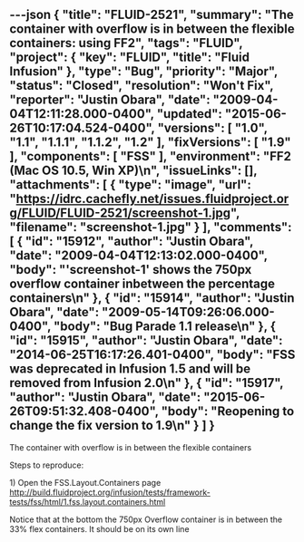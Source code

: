 ---json
{
  "title": "FLUID-2521",
  "summary": "The container with overflow is in between the flexible containers: using FF2",
  "tags": "FLUID",
  "project": {
    "key": "FLUID",
    "title": "Fluid Infusion"
  },
  "type": "Bug",
  "priority": "Major",
  "status": "Closed",
  "resolution": "Won't Fix",
  "reporter": "Justin Obara",
  "date": "2009-04-04T12:11:28.000-0400",
  "updated": "2015-06-26T10:17:04.524-0400",
  "versions": [
    "1.0",
    "1.1",
    "1.1.1",
    "1.1.2",
    "1.2"
  ],
  "fixVersions": [
    "1.9"
  ],
  "components": [
    "FSS"
  ],
  "environment": "FF2 (Mac OS 10.5, Win XP)\n",
  "issueLinks": [],
  "attachments": [
    {
      "type": "image",
      "url": "https://idrc.cachefly.net/issues.fluidproject.org/FLUID/FLUID-2521/screenshot-1.jpg",
      "filename": "screenshot-1.jpg"
    }
  ],
  "comments": [
    {
      "id": "15912",
      "author": "Justin Obara",
      "date": "2009-04-04T12:13:02.000-0400",
      "body": "'screenshot-1' shows the 750px overflow container inbetween the percentage containers\n"
    },
    {
      "id": "15914",
      "author": "Justin Obara",
      "date": "2009-05-14T09:26:06.000-0400",
      "body": "Bug Parade 1.1 release\n"
    },
    {
      "id": "15915",
      "author": "Justin Obara",
      "date": "2014-06-25T16:17:26.401-0400",
      "body": "FSS was deprecated in Infusion 1.5 and will be removed from Infusion 2.0\n"
    },
    {
      "id": "15917",
      "author": "Justin Obara",
      "date": "2015-06-26T09:51:32.408-0400",
      "body": "Reopening to change the fix version to 1.9\n"
    }
  ]
}
---
The container with overflow is in between the flexible containers

Steps to reproduce:

1\) Open the FSS.Layout.Containers page\
<http://build.fluidproject.org/infusion/tests/framework-tests/fss/html/1.fss.layout.containers.html>

Notice that at the bottom the 750px Overflow container is in between the 33% flex containers. It should be on its own line

        